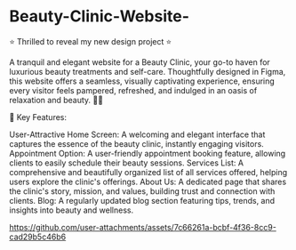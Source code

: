 # Beauty-Clinic-Website-


⭐ Thrilled to reveal my new design project ⭐

A tranquil and elegant website for a Beauty Clinic, your go-to haven for luxurious beauty treatments and self-care. 
Thoughtfully designed in Figma, this website offers a seamless, visually captivating experience, ensuring every visitor
feels pampered, refreshed, and indulged in an oasis of relaxation and beauty. 💄🌸

🔑 Key Features:

User-Attractive Home Screen: A welcoming and elegant interface that captures the essence of the beauty clinic, instantly engaging visitors.
Appointment Option: A user-friendly appointment booking feature, allowing clients to easily schedule their beauty sessions.
Services List: A comprehensive and beautifully organized list of all services offered, helping users explore the clinic's offerings.
About Us: A dedicated page that shares the clinic's story, mission, and values, building trust and connection with clients.
Blog: A regularly updated blog section featuring tips, trends, and insights into beauty and wellness.



https://github.com/user-attachments/assets/7c66261a-bcbf-4f36-8cc9-cad29b5c46b6

